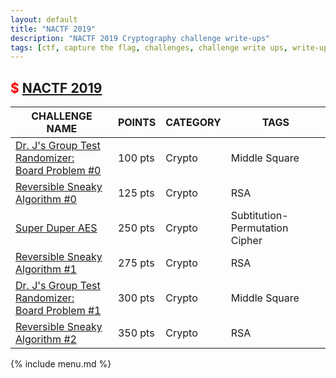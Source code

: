 ```yaml
---
layout: default
title: "NACTF 2019"
description: "NACTF 2019 Cryptography challenge write-ups"
tags: [ctf, capture the flag, challenges, challenge write ups, write-ups, writeups, write-up, writeup, nactf, solutions, 2019]
---
```


## <span style="color:red">$ [NACTF 2019](https://www.nactf.com/)</span>

<strong style="text-decoration:none">CHALLENGE NAME</strong> | <strong style="text-decoration:none">POINTS</strong> | <strong style="text-decoration:none">CATEGORY</strong> | <strong style="text-decoration:none">TAGS</strong>
--- | --- | --- | ---
[Dr. J's Group Test Randomizer:<br/>Board Problem #0](./chals/ctf/2019_NACTF/crypto/3_Group_Test_Randomizer_0.html) | 100 pts | Crypto | Middle Square
[Reversible Sneaky Algorithm #0](./chals/ctf/2019_NACTF/crypto/4_Reversible_Sneaky_Algorithm_0.html) | 125 pts | Crypto | RSA
[Super Duper AES](./chals/ctf/2019_NACTF/crypto/5_Super_Duper_AES.html) | 250 pts | Crypto | Subtitution-Permutation Cipher
[Reversible Sneaky Algorithm #1](./chals/ctf/2019_NACTF/crypto/6_Reversible_Sneaky_Algorithm_1.html) | 275 pts | Crypto | RSA
[Dr. J's Group Test Randomizer:<br/>Board Problem #1](./chals/ctf/2019_NACTF/crypto/7_Group_Test_Randomizer_1.html) | 300 pts | Crypto | Middle Square
[Reversible Sneaky Algorithm #2](./chals/ctf/2019_NACTF/crypto/8_Reversible_Sneaky_Algorithm_2.html) | 350 pts | Crypto | RSA

{% include menu.md %}
